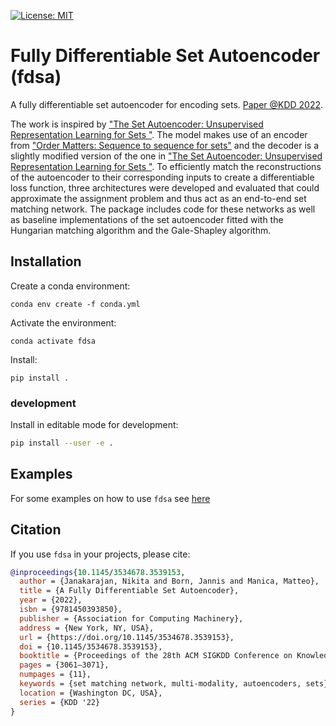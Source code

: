 [![License: MIT](https://img.shields.io/badge/License-MIT-yellow.svg)](https://opensource.org/licenses/MIT)
# Fully Differentiable Set Autoencoder (fdsa)

A fully differentiable set autoencoder for encoding sets. [Paper @KDD 2022](https://dl.acm.org/doi/10.1145/3534678.3539153).


The work is inspired by ["The Set Autoencoder: Unsupervised Representation Learning for Sets "](https://openreview.net/forum?id=r1tJKuyRZ). The model makes use of an
encoder from ["Order Matters: Sequence to sequence for sets"](https://arxiv.org/abs/1511.06391) and the decoder is a slightly modified version of the one in ["The Set Autoencoder: Unsupervised Representation Learning for Sets "](https://openreview.net/forum?id=r1tJKuyRZ). To efficiently match the reconstructions of the autoencoder to their corresponding inputs to create a differentiable loss function, three architectures were developed and evaluated that could approximate the assignment problem and thus act as an end-to-end
set matching network. The package includes code for these networks as well as baseline implementations of the set autoencoder fitted with the Hungarian matching algorithm and the Gale-Shapley algorithm.

## Installation

Create a conda environment:

```console
conda env create -f conda.yml
```

Activate the environment:

```console
conda activate fdsa
```

Install:

```console
pip install .
```

### development

Install in editable mode for development:

```sh
pip install --user -e .
```

## Examples

For some examples on how to use `fdsa` see [here](./examples)

## Citation

If you use `fdsa` in your projects, please cite:


```bib
@inproceedings{10.1145/3534678.3539153,
  author = {Janakarajan, Nikita and Born, Jannis and Manica, Matteo},
  title = {A Fully Differentiable Set Autoencoder},
  year = {2022},
  isbn = {9781450393850},
  publisher = {Association for Computing Machinery},
  address = {New York, NY, USA},
  url = {https://doi.org/10.1145/3534678.3539153},
  doi = {10.1145/3534678.3539153},
  booktitle = {Proceedings of the 28th ACM SIGKDD Conference on Knowledge Discovery and Data Mining},
  pages = {3061–3071},
  numpages = {11},
  keywords = {set matching network, multi-modality, autoencoders, sets},
  location = {Washington DC, USA},
  series = {KDD '22}
}
```
